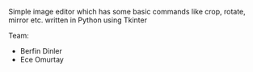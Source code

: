 Simple image editor which has some basic commands like crop, rotate, mirror etc. written in Python using Tkinter

Team:
- Berfin Dinler
- Ece Omurtay
